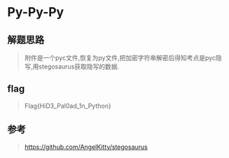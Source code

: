 # Py-Py-Py

## 解题思路

> 附件是一个pyc文件,恢复为py文件,把加密字符串解密后得知考点是pyc隐写,用stegosaurus获取隐写的数据.

## flag

> Flag{HiD3_Pal0ad_1n_Python}

## 参考

> https://github.com/AngelKitty/stegosaurus
